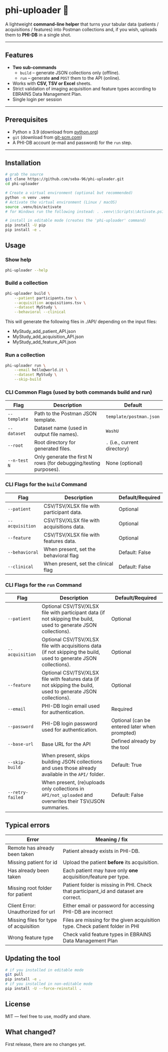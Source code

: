 # phi-uploader 🚀
A lightweight **command-line helper** that turns your tabular data (patients / acquisitions / features) into Postman collections and, if you wish, uploads them to **PHI-DB** in a single shot.

---

## Features
* **Two sub-commands**  
  * `build` – generate JSON collections only (offline).  
  * `run`  – generate **and** `POST` them to the API (online).
* Works with **CSV, TSV or Excel** sheets.
* Strict validation of imaging acquisition and feature types according to EBRAINS Data Management Plan.
* Single login per session 

---

## Prerequisites
* Python ≥ 3.9 (download from [python.org](https://www.python.org/downloads/))
* `git` (download from [git-scm.com](https://git-scm.com/downloads))
* A PHI-DB account (e-mail and password) for the `run` step.

---

## Installation

```bash
# grab the source
git clone https://github.com/seba-96/phi-uploader.git
cd phi-uploader

# Create a virtual environment (optional but recommended)
python -m venv .venv 
# Activate the virtual environment (Linux / macOS)
source .venv/bin/activate  
# for Windows run the following instead: . .venv\\Scripts\\Activate.ps1

# install in editable mode (creates the 'phi-uploader' command)
pip install -U pip
pip install -e .
```

## Usage
### Show help
```bash
phi-uploader --help
```
### Build a collection
```bash
phi-uploader build \
    --patient participants.tsv \
    --acquisition acquisitions.tsv \
    --dataset MyStudy \
    --behavioral --clinical
```
This will generate the following files in ./API/ depending on the input files:
- MyStudy_add_patient_API.json
- MyStudy_add_acquisition_API.json
- MyStudy_add_feature_API.json

### Run a collection
```bash
phi-uploader run \
    --email hello@world.it \
    --dataset MyStudy \
    --skip-build
```


### CLI Common Flags (used by both commands build and run)

| Flag              | Description                                                                         | Default                        |
| ----------------- | ----------------------------------------------------------------------------------- |--------------------------------|
| `--template`      | Path to the Postman JSON template.                                                | `template/postman.json`        |
| `--dataset`       | Dataset name (used in output file names).                                          | `WashU`                        |
| `--root`          | Root directory for generated files.                                               | `.`  (i.e., current directory) |
| `--n-test N`      | Only generate the first N rows (for debugging/testing purposes).                    | None (optional)                |

### CLI Flags for the `build` Command

| Flag              | Description                                                                         | Default/Required        |
| ----------------- | ----------------------------------------------------------------------------------- | ----------------------- |
| `--patient`       | CSV/TSV/XLSX file with participant data.                                            | Optional                |
| `--acquisition`   | CSV/TSV/XLSX file with acquisitions data.                                           | Optional                |
| `--feature`       | CSV/TSV/XLSX file with features data.                                               | Optional                |
| `--behavioral`    | When present, set the behavioral flag                          | Default: False          |
| `--clinical`      | When present, set the clinical flag                           | Default: False          |

### CLI Flags for the `run` Command

| Flag              | Description                                                                                                       | Default/Required                              |
| ----------------- |-------------------------------------------------------------------------------------------------------------------|-----------------------------------------------|
| `--patient`       | Optional CSV/TSV/XLSX file with participant data (if not skipping the build, used to generate JSON collections).  | Optional                                      |
| `--acquisition`   | Optional CSV/TSV/XLSX file with acquisitions data (if not skipping the build, used to generate JSON collections). | Optional                                      |
| `--feature`       | Optional CSV/TSV/XLSX file with features data (if not skipping the build, used to generate JSON collections).     | Optional                                      |
| `--email`         | PHI-DB login email used for authentication.                                                                       | Required                                      |
| `--password`      | PHI-DB login password used for authentication.                                                                    | Optional (can be entered later when prompted) |
| `--base-url`      | Base URL for the API                                                                                              | Defined already by the tool                   |
| `--skip-build`    | When present, skips building JSON collections and uses those already available in the `API/` folder.              | Default: True                                 |
| `--retry-failed`  | When present, (re)uploads only collections in `API/not_uploaded` and overwrites their TSV/JSON summaries.         | Default: False                                |


## Typical errors
| Error                                 | Meaning / fix                                                                        |
|---------------------------------------|--------------------------------------------------------------------------------------|
| Remote has already been taken         | Patient already exists in PHI-DB.                                                    |
| Missing patient for id                | Upload the patient **before** its acquisition.                                       |
| Has already been taken                | Each patient may have only **one** acquisition/feature per type.                     |
| Missing root folder for patient       | Patient folder is missing in PHI. Check that participant_id and dataset are correct. |
| Client Error: Unauthorized for url    | Either email or password for accessing PHI-DB are incorrect                          |
| Missing files for type of acquisition | Files are missing for the given acquisition type. Check patient folder in PHI        |
| Wrong feature type                    | Check valid feature types in EBRAINS Data Management Plan                            |



## Updating the tool
```bash
# if you installed in editable mode
git pull
pip install -e .
# if you installed in non-editable mode
pip install -U --force-reinstall .
```

## License
MIT — feel free to use, modify and share.

## What changed?
First release, there are no changes yet.





